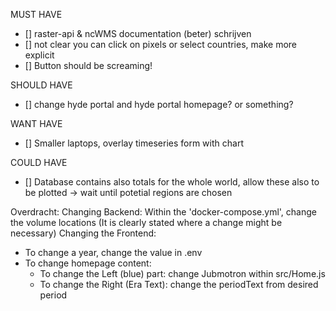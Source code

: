 MUST HAVE
- [] raster-api & ncWMS documentation (beter) schrijven 
- [] not clear you can click on pixels or select countries, make more explicit
- [] Button should be screaming!


SHOULD HAVE
- [] change hyde portal and hyde portal homepage? or something?

WANT HAVE
- [] Smaller laptops, overlay timeseries form with chart

COULD HAVE
- [] Database contains also totals for the whole world, allow these also to be plotted -> wait until potetial regions are chosen


Overdracht:
Changing Backend:
Within the 'docker-compose.yml', change the volume locations (It is clearly stated where a change might be necessary)
Changing the Frontend:
- To change a year, change the value in .env
- To change homepage content:
    - To change the Left (blue) part: change Jubmotron within src/Home.js 
    - To change the Right (Era Text): change the periodText from desired period 